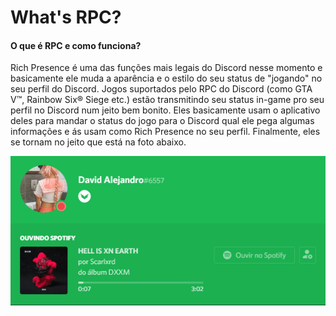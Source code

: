 # What's RPC?

#### O que é RPC e como funciona?

Rich Presence é uma das funções mais legais do Discord nesse momento e basicamente ele muda a aparência e o estilo do seu status de "jogando" no seu perfil do Discord. Jogos suportados pelo RPC do Discord \(como GTA V™, Rainbow Six® Siege etc.\) estão transmitindo seu status in-game pro seu perfil no Discord num jeito bem bonito. Eles basicamente usam o aplicativo deles para mandar o status do jogo para o Discord qual ele pega algumas informações e ás usam como Rich Presence no seu perfil. Finalmente, eles se tornam no jeito que está na foto abaixo.

![RPC do Spotify](../.gitbook/assets/undefined%20%281%29.png)



